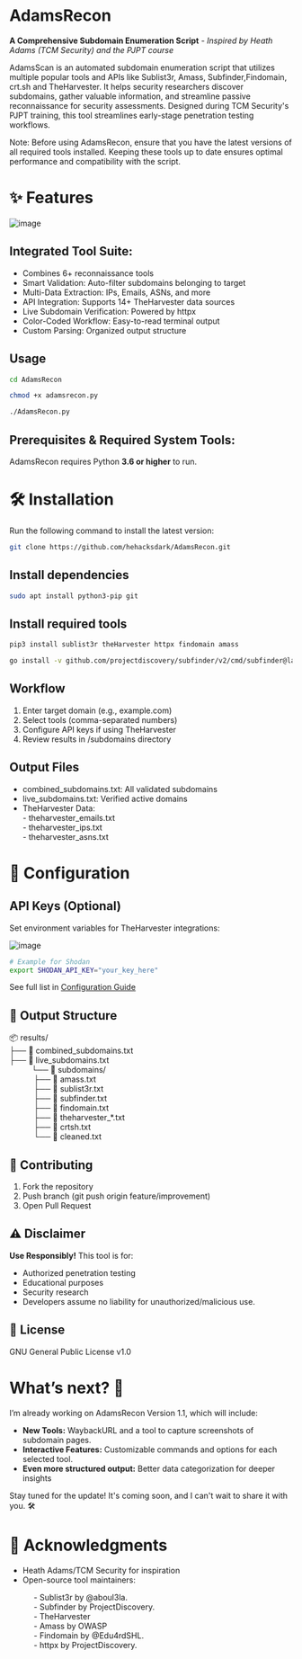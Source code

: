 # AdamsRecon
**A Comprehensive Subdomain Enumeration Script** - *Inspired by Heath Adams (TCM Security) and the PJPT course*

AdamsScan is an automated subdomain enumeration script that utilizes multiple popular tools and APIs like Sublist3r, Amass, Subfinder,Findomain, crt.sh and TheHarvester. It helps security researchers discover subdomains, gather valuable information, and streamline passive reconnaissance for security assessments. Designed during TCM Security's PJPT training, this tool streamlines early-stage penetration testing workflows.  

Note: Before using AdamsRecon, ensure that you have the latest versions of all required tools installed. Keeping these tools up to date ensures optimal performance and compatibility with the script.  

# ✨ Features

![image](https://github.com/user-attachments/assets/a4da7c55-e804-4ba4-ad0f-f17d2003e459)

## Integrated Tool Suite: 
- Combines 6+ reconnaissance tools  
- Smart Validation: Auto-filter subdomains belonging to target  
- Multi-Data Extraction: IPs, Emails, ASNs, and more  
- API Integration: Supports 14+ TheHarvester data sources  
- Live Subdomain Verification: Powered by httpx  
- Color-Coded Workflow: Easy-to-read terminal output  
- Custom Parsing: Organized output structure  

## Usage
```sh
cd AdamsRecon
```
```sh
chmod +x adamsrecon.py
```
```sh
./AdamsRecon.py
```

## Prerequisites & Required System Tools:
AdamsRecon requires Python **3.6 or higher** to run.  

# 🛠 Installation
Run the following command to install the latest version:
```sh
git clone https://github.com/hehacksdark/AdamsRecon.git
```
## Install dependencies
```sh
sudo apt install python3-pip git
```
## Install required tools
```sh
pip3 install sublist3r theHarvester httpx findomain amass
```
```sh
go install -v github.com/projectdiscovery/subfinder/v2/cmd/subfinder@latest
```

## Workflow
1. Enter target domain (e.g., example.com)
2. Select tools (comma-separated numbers)
3. Configure API keys if using TheHarvester
4. Review results in /subdomains directory

## Output Files
- combined_subdomains.txt: All validated subdomains
- live_subdomains.txt: Verified active domains
- TheHarvester Data:  
                    - theharvester_emails.txt  
                    - theharvester_ips.txt  
                    - theharvester_asns.txt

# 🔧 Configuration
## API Keys (Optional)

Set environment variables for TheHarvester integrations:

![image](https://github.com/user-attachments/assets/dcbaf7d4-0b98-4f7b-8d92-49bee522a334)

```sh
# Example for Shodan
export SHODAN_API_KEY="your_key_here"
```
See full list in [Configuration Guide](Configuration.md)

## 📂 Output Structure
📦 results/  
├── 📄 combined_subdomains.txt  
├── 📄 live_subdomains.txt  
&nbsp;&nbsp;&nbsp;&nbsp;&nbsp;&nbsp;&nbsp;&nbsp;&nbsp;&nbsp;└── 📁 subdomains/  
&nbsp;&nbsp;&nbsp;&nbsp;&nbsp;&nbsp;&nbsp;&nbsp;&nbsp;&nbsp;    ├── 📄 amass.txt  
&nbsp;&nbsp;&nbsp;&nbsp;&nbsp;&nbsp;&nbsp;&nbsp;&nbsp;&nbsp;    ├── 📄 sublist3r.txt  
&nbsp;&nbsp;&nbsp;&nbsp;&nbsp;&nbsp;&nbsp;&nbsp;&nbsp;&nbsp;    ├── 📄 subfinder.txt  
&nbsp;&nbsp;&nbsp;&nbsp;&nbsp;&nbsp;&nbsp;&nbsp;&nbsp;&nbsp;    ├── 📄 findomain.txt  
&nbsp;&nbsp;&nbsp;&nbsp;&nbsp;&nbsp;&nbsp;&nbsp;&nbsp;&nbsp;    ├── 📄 theharvester_*.txt  
&nbsp;&nbsp;&nbsp;&nbsp;&nbsp;&nbsp;&nbsp;&nbsp;&nbsp;&nbsp;    ├── 📄 crtsh.txt  
&nbsp;&nbsp;&nbsp;&nbsp;&nbsp;&nbsp;&nbsp;&nbsp;&nbsp;&nbsp;    └── 📄 cleaned.txt  

## 🤝 Contributing  
1. Fork the repository  
2. Push branch (git push origin feature/improvement)  
3. Open Pull Request  

## ⚠️ Disclaimer
**Use Responsibly!** This tool is for:  

- Authorized penetration testing  
- Educational purposes  
- Security research  
- Developers assume no liability for unauthorized/malicious use.  

## 📜 License  
GNU General Public License v1.0

# What’s next? 🚀
I’m already working on AdamsRecon Version 1.1, which will include:

- **New Tools:** WaybackURL and a tool to capture screenshots of subdomain pages.  
- **Interactive Features:** Customizable commands and options for each selected tool.
- **Even more structured output:** Better data categorization for deeper insights 

Stay tuned for the update! It's coming soon, and I can't wait to share it with you. 🛠️

# 🙏 Acknowledgments
- Heath Adams/TCM Security for inspiration
- Open-source tool maintainers:
   
&nbsp;&nbsp;&nbsp;&nbsp;&nbsp;&nbsp;&nbsp;&nbsp;&nbsp;&nbsp; - Sublist3r by @aboul3la.  
&nbsp;&nbsp;&nbsp;&nbsp;&nbsp;&nbsp;&nbsp;&nbsp;&nbsp;&nbsp; - Subfinder by ProjectDiscovery.  
&nbsp;&nbsp;&nbsp;&nbsp;&nbsp;&nbsp;&nbsp;&nbsp;&nbsp;&nbsp; - TheHarvester   
&nbsp;&nbsp;&nbsp;&nbsp;&nbsp;&nbsp;&nbsp;&nbsp;&nbsp;&nbsp; - Amass by OWASP  
&nbsp;&nbsp;&nbsp;&nbsp;&nbsp;&nbsp;&nbsp;&nbsp;&nbsp;&nbsp; - Findomain by @Edu4rdSHL.  
&nbsp;&nbsp;&nbsp;&nbsp;&nbsp;&nbsp;&nbsp;&nbsp;&nbsp;&nbsp; - httpx by ProjectDiscovery.  
